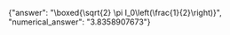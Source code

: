 {"answer": "\\boxed{\\sqrt{2} \\pi I_0\\left(\\frac{1}{2}\\right)}", "numerical_answer": "3.8358907673"}